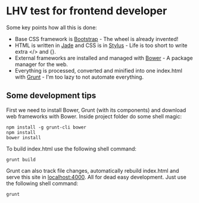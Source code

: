 # LHV test for frontend developer

Some key points how all this is done:
- Base CSS framework is [Bootstrap](http://getbootstrap.com) - The wheel is already invented!
- HTML is written in [Jade](http://jade-lang.com) and CSS is in [Stylus](https://learnboost.github.io/stylus/) - Life is too short to write extra </> and {}.
- External frameworks are installed and managed with [Bower](http://bower.io) - A package manager for the web.
- Everything is processed, converted and minified into one index.html with [Grunt](http://gruntjs.com) -  I'm too lazy to not automate everything.

## Some development tips
First we need to install Bower, Grunt (with its components) and download web frameworks with Bower. Inside project folder do some shell magic:
```
npm install -g grunt-cli bower
npm install
bower install

```

To build index.html use the following shell command:
```
grunt build

```

Grunt can also track file changes, automatically rebuild index.html and serve this site in [localhost:4000](). All for dead easy development. Just use the following shell command:
```
grunt

```
